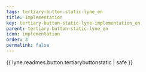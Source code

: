 ```yaml
---
tags: tertiary-button-static-lyne_en
title: Implementation
key: tertiary-button-static-lyne-implementation_en
parent: tertiary-button-static-lyne_en
icon: implementation
order: 3
permalink: false  
---
```

{{ lyne.readmes.button.tertiarybuttonstatic | safe }}


